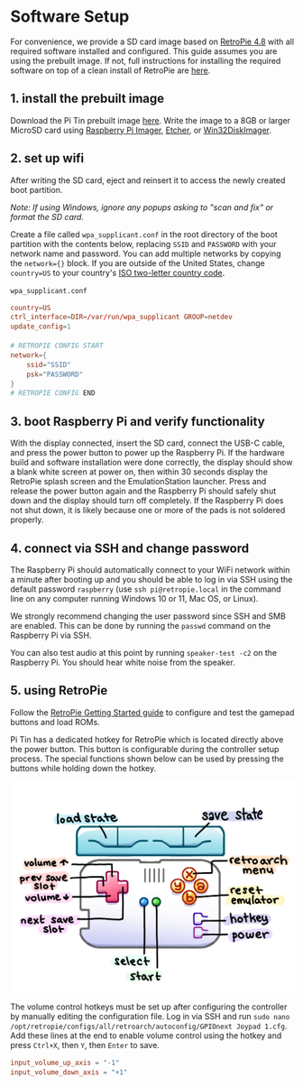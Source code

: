 # Software Setup

For convenience, we provide a SD card image based on [RetroPie 4.8](https://retropie.org.uk/download/) with all required software installed and configured. This guide assumes you are using the prebuilt image. If not, full instructions for installing the required software on top of a clean install of RetroPie are [here](./full_software_setup).

## 1. install the prebuilt image

Download the Pi Tin prebuilt image [here](onedrive). Write the image to a 8GB or larger MicroSD card using [Raspberry Pi Imager](https://www.raspberrypi.com/software/), [Etcher](https://etcher.balena.io/), or [Win32DiskImager](https://sourceforge.net/projects/win32diskimager/).

## 2. set up wifi

After writing the SD card, eject and reinsert it to access the newly created boot partition.

*Note: If using Windows, ignore any popups asking to "scan and fix" or format the SD card.*

Create a file called `wpa_supplicant.conf` in the root directory of the boot partition with the contents below, replacing `SSID` and `PASSWORD` with your network name and password. You can add multiple networks by copying the `network={}` block. If you are outside of the United States, change `country=US` to your country's [ISO two-letter country code](https://en.wikipedia.org/wiki/List_of_ISO_3166_country_codes).

`wpa_supplicant.conf`

```conf
country=US
ctrl_interface=DIR=/var/run/wpa_supplicant GROUP=netdev
update_config=1

# RETROPIE CONFIG START
network={
    ssid="SSID"
    psk="PASSWORD"
}
# RETROPIE CONFIG END
```

## 3. boot Raspberry Pi and verify functionality

With the display connected, insert the SD card, connect the USB-C cable, and press the power button to power up the Raspberry Pi. If the hardware build and software installation were done correctly, the display should show a blank white screen at power on, then within 30 seconds display the RetroPie splash screen and the EmulationStation launcher. Press and release the power button again and the Raspberry Pi should safely shut down and the display should turn off completely. If the Raspberry Pi does not shut down, it is likely because one or more of the pads is not soldered properly.

## 4. connect via SSH and change password

The Raspberry Pi should automatically connect to your WiFi network within a minute after booting up and you should be able to log in via SSH using the default password `raspberry` (use `ssh pi@retropie.local` in the command line on any computer running Windows 10 or 11, Mac OS, or Linux).

We strongly recommend changing the user password since SSH and SMB are enabled. This can be done by running the `passwd` command on the Raspberry Pi via SSH.

You can also test audio at this point by running `speaker-test -c2` on the Raspberry Pi. You should hear white noise from the speaker.

## 5. using RetroPie

Follow the [RetroPie Getting Started guide](https://retropie.org.uk/docs/Controller-Configuration/) to configure and test the gamepad buttons and load ROMs.

Pi Tin has a dedicated hotkey for RetroPie which is located directly above the power button. This button is configurable during the controller setup process. The special functions shown below can be used by pressing the buttons while holding down the hotkey.

![](images/hotkeys.png)

The volume control hotkeys must be set up after configuring the controller by manually editing the  configuration file. Log in via SSH and run `sudo nano /opt/retropie/configs/all/retroarch/autoconfig/GPIOnext Joypad 1.cfg`. Add these lines at the end to enable volume control using the hotkey and press `Ctrl+X`, then `Y`, then `Enter` to save.

```conf
input_volume_up_axis = "-1"
input_volume_down_axis = "+1"
```
